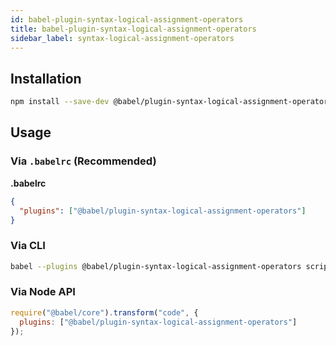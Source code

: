 ```yaml
---
id: babel-plugin-syntax-logical-assignment-operators
title: babel-plugin-syntax-logical-assignment-operators
sidebar_label: syntax-logical-assignment-operators
---
```


## Installation

```sh
npm install --save-dev @babel/plugin-syntax-logical-assignment-operators
```

## Usage

### Via `.babelrc` (Recommended)

**.babelrc**

```json
{
  "plugins": ["@babel/plugin-syntax-logical-assignment-operators"]
}
```

### Via CLI

```sh
babel --plugins @babel/plugin-syntax-logical-assignment-operators script.js
```

### Via Node API

```javascript
require("@babel/core").transform("code", {
  plugins: ["@babel/plugin-syntax-logical-assignment-operators"]
});
```

